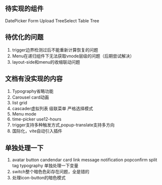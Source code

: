 ## 待实现的组件
DatePicker Form Upload TreeSelect Table Tree  
## 待优化的问题
1. trigger边界检测过后不能重新计算恢复的问题
2. Menu在递归组件下无法获取vnode层级的问题（后期尝试解决）
3. layout-side和menu的收缩联动问题
## 文档有没实现的内容
1. Typography省略功能
2. Carousel card动画
3. list grid
4. cascader虚拟列表 级联菜单 严格选择模式 
5. Menu mode
6. time-picker  use12-hours
7. trigger支持多种触发方式,popup-translate支持多方向
8. 国际化，vite自动引入插件
## 单独处理一下
1. avatar button candendar card link message notification popconfirm split tag typography 单独处理一下变量
2. switch整个暗色色彩存在问题，全是错的
3. 处理icon-button的暗色模式


